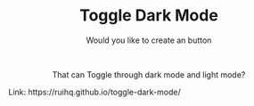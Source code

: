 <div align="center">
<h1>Toggle Dark Mode</h1>
<p>Would you like to create an button</p>
&nbsp;
<p>That can Toggle through dark mode and light mode?</p>
</div>
Link: https://ruihq.github.io/toggle-dark-mode/
